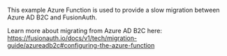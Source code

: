 This example Azure Function is used to provide a slow migration between Azure AD B2C and FusionAuth.

Learn more about migrating from Azure AD B2C here: https://fusionauth.io/docs/v1/tech/migration-guide/azureadb2c#configuring-the-azure-function
